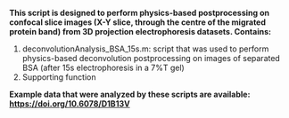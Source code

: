 **This script is designed to perform physics-based postprocessing on confocal slice images (X-Y slice, through the centre of the migrated protein band) from 3D projection electrophoresis datasets.  Contains:**

1. deconvolutionAnalysis_BSA_15s.m: script that was used to perform physics-based deconvolution postprocessing on images of separated BSA (after 15s electrophoresis in a 7%T gel)
2. Supporting function

**Example data that were analyzed by these scripts are available: https://doi.org/10.6078/D1B13V**
